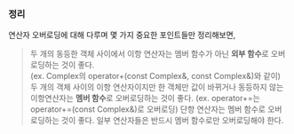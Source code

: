 ### 정리
연산자 오버로딩에 대해 다루며 몇 가지 중요한 포인트들만 정리해보면,
> 두 개의 동등한 객체 사이에서 이항 연산자는 멤버 함수가 아닌 **외부 함수**로 오버로딩하는 것이 좋다.    
(ex. Complex의 operator+(const Complex&, const Complex&)와 같이)
> 두 개의 객체 사이의 이항 연산자이지만 한 객체만 값이 바뀌거나 동등하지 않는 이항연산자는 **멤버 함수**로 오버로딩하는 것이 좋다.
(ex. operator+=는 operator+=(const Complex&)로 오버로딩)
> 단항 연산자는 멤버 함수로 오버로딩하는 것이 좋다.
> 일부 연산자들은 반드시 멤버 함수로만 오버로딩해야 한다.